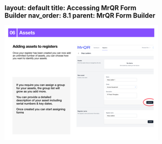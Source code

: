 layout: default
title: Accessing MrQR Form Builder
nav_order: 8.1
parent: MrQR Form Builder
---
![The Basics](/assets/images/MrQR%20-%20The%20Basics_Page_10.png "the basics")
